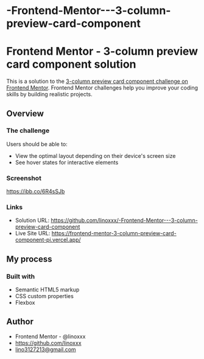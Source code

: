 # -Frontend-Mentor---3-column-preview-card-component

# Frontend Mentor - 3-column preview card component solution

This is a solution to the [3-column preview card component challenge on Frontend Mentor](https://www.frontendmentor.io/challenges/3column-preview-card-component-pH92eAR2-). Frontend Mentor challenges help you improve your coding skills by building realistic projects. 

## Overview

### The challenge

Users should be able to:

- View the optimal layout depending on their device's screen size
- See hover states for interactive elements

### Screenshot

https://ibb.co/6R4sSJb


### Links

- Solution URL: https://github.com/linoxxx/-Frontend-Mentor---3-column-preview-card-component
- Live Site URL: https://frontend-mentor-3-column-preview-card-component-pi.vercel.app/

## My process

### Built with

- Semantic HTML5 markup
- CSS custom properties
- Flexbox

## Author

- Frontend Mentor - @linoxxx
- https://github.com/linoxxx
- lino3127213@gmail.com

